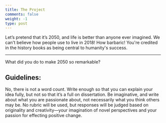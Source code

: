 ```yaml
---
title: The Project
comments: false
weight: -1
type: post
---
```

Let’s pretend that it’s 2050, and life is better than anyone ever imagined. We can't believe how people use to live in 2018! How barbaric! You're credited in the history books as being central to humanity's success. 

---
What did you do to make 2050 so remarkable? 



## Guidelines:

No, there is not a word count. Write enough so that you can explain your idea fully, but not so that it’s a full on dissertation. Be imaginative, and write about what you are passionate about, not necessarily what you think others may be. No rubric will be used, but responses will be judged based on originality and creativity—your imagination of novel perspectives and your passion for effecting positive change.



[^1]: Example: *domain.com/category-name/post-title*
